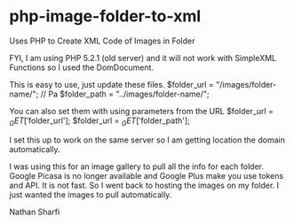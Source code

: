 # php-image-folder-to-xml
Uses PHP to Create XML Code of Images in Folder

FYI, I am using PHP 5.2.1 (old server) and it will not work with SimpleXML Functions so I used the DomDocument.

This is easy to use, just update these files.
$folder_url = "/images/folder-name/";  // Pa
$folder_path = "../images/folder-name/";

You can also set them with using parameters from the URL
$folder_url = $_GET['$folder_url'];
$folder_url = $_GET['$folder_path'];

I set this up to work on the same server so I am getting location the domain automatically.

I was using this for an image gallery to pull all the info for each folder. 
Google Picasa is no longer available and Google Plus make you use tokens and API. It is not fast. 
So I went back to hosting the images on my folder. I just wanted the images to pull automatically.

Nathan Sharfi
